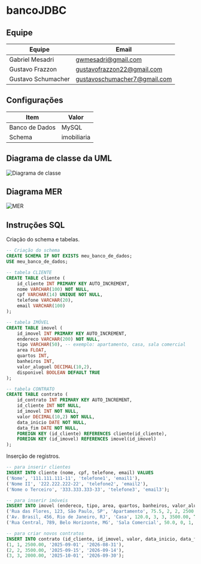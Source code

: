 # bancoJDBC

## Equipe

|        Equipe       |              Email            |
|---------------------|-------------------------------|
| Gabriel Mesadri     | gwmesadri@gmail.com           |
| Gustavo Frazzon     | gustavofrazzon22@gmail.com    |
| Gustavo Schumacher  | gustavoschumacher7@gmail.com  |

## Configurações

| Item           |    Valor    |
|----------------|-------------|
| Banco de Dados | MySQL       |
| Schema         | imobiliaria |

## Diagrama de classe da UML

![Diagrama de classe](/Diagrama-de-Classe.jpg)

## Diagrama MER

![MER](/Diagrama-MER.jpg)

## Instruções SQL

Criação do schema e tabelas.
```SQL
-- Criação do schema
CREATE SCHEMA IF NOT EXISTS meu_banco_de_dados;
USE meu_banco_de_dados;

-- tabela CLIENTE
CREATE TABLE cliente (
    id_cliente INT PRIMARY KEY AUTO_INCREMENT,
    nome VARCHAR(100) NOT NULL,
    cpf VARCHAR(14) UNIQUE NOT NULL,
    telefone VARCHAR(20),
    email VARCHAR(100)
);

-- tabela IMÓVEL
CREATE TABLE imovel (
    id_imovel INT PRIMARY KEY AUTO_INCREMENT,
    endereco VARCHAR(200) NOT NULL,
    tipo VARCHAR(50), -- exemplo: apartamento, casa, sala comercial
    area FLOAT,
    quartos INT,
    banheiros INT,
    valor_aluguel DECIMAL(10,2),
    disponivel BOOLEAN DEFAULT TRUE
);

-- tabela CONTRATO
CREATE TABLE contrato (
    id_contrato INT PRIMARY KEY AUTO_INCREMENT,
    id_cliente INT NOT NULL,
    id_imovel INT NOT NULL,
    valor DECIMAL(10,2) NOT NULL,
    data_inicio DATE NOT NULL,
    data_fim DATE NOT NULL,
    FOREIGN KEY (id_cliente) REFERENCES cliente(id_cliente),
    FOREIGN KEY (id_imovel) REFERENCES imovel(id_imovel)
);

```

Inserção de registros.
```SQL
-- para inserir clientes
INSERT INTO cliente (nome, cpf, telefone, email) VALUES
('Nome', '111.111.111-11', 'telefone1', 'email1'),
('Nome II', '222.222.222-22', 'telefone2', 'email2'),
('Nome o Terceiro', '333.333.333-33', 'telefone3', 'email3');

-- para inserir imóveis
INSERT INTO imovel (endereco, tipo, area, quartos, banheiros, valor_aluguel, disponivel) VALUES
('Rua das Flores, 123, São Paulo, SP', 'Apartamento', 75.5, 2, 2, 2500.00, TRUE),
('Av. Brasil, 456, Rio de Janeiro, RJ', 'Casa', 120.0, 3, 3, 3500.00, TRUE),
('Rua Central, 789, Belo Horizonte, MG', 'Sala Comercial', 50.0, 0, 1, 2000.00, TRUE);

-- para criar novos contratos
INSERT INTO contrato (id_cliente, id_imovel, valor, data_inicio, data_fim) VALUES
(1, 1, 2500.00, '2025-09-01', '2026-08-31'),
(2, 2, 3500.00, '2025-09-15', '2026-09-14'),
(3, 3, 2000.00, '2025-10-01', '2026-09-30');
```
